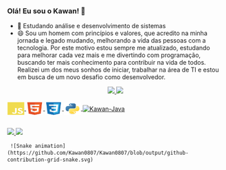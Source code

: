 ### Olá! Eu sou o Kawan! 👋

- 🌱 Estudando análise e desenvolvimento de sistemas
- 😄 Sou um homem com princípios e valores, que acredito na minha jornada e legado mudando, 
melhorando a vida das pessoas com a tecnologia. Por este motivo estou sempre me 
atualizado, estudando para melhorar cada vez mais e me divertindo com programação, 
buscando ter mais conhecimento para contribuir na vida de todos. Realizei um dos meus 
sonhos de iniciar, trabalhar na área de TI e estou em busca de um novo desafio como 
desenvolvedor.

<div align="center">
  <a href="https://github.com/kawan0807">
  <img height="180em" src="https://github-readme-stats.vercel.app/api?username=kawan0807&show_icons=true&theme=dark&include_all_commits=true&count_private=true"/>
  <img height="180em" src="https://github-readme-stats.vercel.app/api/top-langs/?username=kawan0807&layout=compact&langs_count=7&theme=dark"/>
</div>
  
  <div style="display: inline_block"><br>           
  <img align="center" alt="Kawan-Js" height="30" width="40" src="https://raw.githubusercontent.com/devicons/devicon/master/icons/javascript/javascript-plain.svg">
  <img align="center" alt="Kawan-HTML" height="30" width="40" src="https://raw.githubusercontent.com/devicons/devicon/master/icons/html5/html5-original.svg">
  <img align="center" alt="Kawan-CSS" height="30" width="40" src="https://raw.githubusercontent.com/devicons/devicon/master/icons/css3/css3-original.svg">
  <img align="center" alt="Kawan-Python" height="30" width="40" src="https://raw.githubusercontent.com/devicons/devicon/master/icons/python/python-original.svg">
  <img align="center" alt="Kawan-Java" height="30" width="40" src= "https://cdn.jsdelivr.net/gh/devicons/devicon/icons/java/java-original.svg" >
</div>

  ##
  
   <div>
    <a href = "mailto:kawanmelofernandes@gmail.com"><img src="https://img.shields.io/badge/Gmail-D14836?style=for-the-badge&logo=gmail&logoColor=white" target="_blank">     </a>         
      <a href="https://www.linkedin.com/in/kawan-fernandes" target="_blank"><img src="https://img.shields.io/badge/-LinkedIn-%230077B5?style=for-the-    badge&logo=linkedin&logoColor=white" target="_blank"></a>   
     
     ![Snake animation](https://github.com/Kawan0807/Kawan0807/blob/output/github-contribution-grid-snake.svg)
 
  </div>
  

